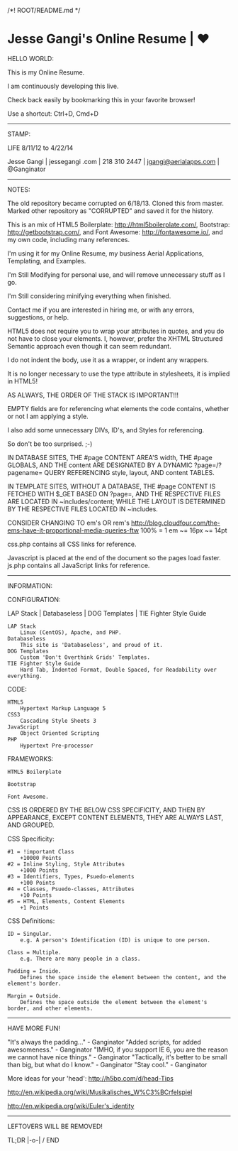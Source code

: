 /*! ROOT/README.md  */


Jesse Gangi's Online Resume | &hearts;
==========


HELLO WORLD:

This is my Online Resume.

I am continuously developing this live.

Check back easily by bookmarking this in your favorite browser!

Use a shortcut: Ctrl+D, Cmd+D


***


STAMP:

LIFE 8/11/12 to 4/22/14

Jesse Gangi | jessegangi .com | 218 310 2447 | jgangi@aerialapps.com | @Ganginator


***


NOTES:

The old repository became corrupted on 6/18/13.
Cloned this from master.
Marked other repository as "CORRUPTED" and saved it for the history.

This is an mix of 
HTML5 Boilerplate: http://html5boilerplate.com/, 
Bootstrap: http://getbootstrap.com/, and 
Font Awesome: http://fontawesome.io/, 
and my own code, including many references.

I'm using it for my Online Resume, my business Aerial Applications, Templating, and Examples.

I'm Still Modifying for personal use, and will remove unnecessary stuff as I go.

I'm Still considering minifying everything when finished.

Contact me if you are interested in hiring me, or with any errors, suggestions, or help.

HTML5 does not require you to wrap your attributes in quotes, and you do not have to close your elements. I, however, prefer the XHTML Structured Semantic approach even though it can seem redundant.

I do not indent the body, use it as a wrapper, or indent any wrappers.

It is no longer necessary to use the type attribute in stylesheets, it is implied in HTML5!

AS ALWAYS, THE ORDER OF THE STACK IS IMPORTANT!!!

EMPTY fields are for referencing what elements the code contains, whether or not I am applying a style.

I also add some unnecessary DIVs, ID's, and Styles for referencing.

So don't be too surprised. ;-)

IN DATABASE SITES, THE #page CONTENT AREA'S width, THE #page GLOBALS, AND THE content ARE DESIGNATED BY A DYNAMIC ?page=/?pagename= QUERY REFERENCING style, layout, AND content TABLES.

IN TEMPLATE SITES, WITHOUT A DATABASE, THE #page CONTENT IS FETCHED WITH $_GET BASED ON ?page=, AND THE RESPECTIVE FILES ARE LOCATED IN ~includes/content; WHILE THE LAYOUT IS DETERMINED BY THE RESPECTIVE FILES LOCATED IN ~includes.

CONSIDER CHANGING TO em's OR rem's
http://blog.cloudfour.com/the-ems-have-it-proportional-media-queries-ftw
100% = 1 em ~= 16px ~= 14pt

css.php contains all CSS links for reference.

Javascript is placed at the end of the document so the pages load faster.
js.php contains all JavaScript links for reference.


***


INFORMATION:


CONFIGURATION:

LAP Stack | Databaseless | DOG Templates | TIE Fighter Style Guide

	LAP Stack
		Linux (CentOS), Apache, and PHP.
	Databaseless
		This site is 'Databaseless', and proud of it.
	DOG Templates
		Custom 'Don't Overthink Grids' Templates.
	TIE Fighter Style Guide
		Hard Tab, Indented Format, Double Spaced, for Readability over everything.


CODE:

	HTML5
		Hypertext Markup Language 5
	CSS3
		Cascading Style Sheets 3
	JavaScript
		Object Oriented Scripting
	PHP
		Hypertext Pre-processor


FRAMEWORKS:

	HTML5 Boilerplate
		
	Bootstrap
		
	Font Awesome.
		


CSS IS ORDERED BY THE BELOW CSS SPECIFICITY, AND THEN BY APPEARANCE, EXCEPT CONTENT ELEMENTS, THEY ARE ALWAYS LAST, AND GROUPED.

CSS Specificity:

	#1 = !important Class
		+10000 Points
	#2 = Inline Styling, Style Attributes
		+1000 Points
	#3 = Identifiers, Types, Psuedo-elements
		+100 Points
	#4 = Classes, Psuedo-classes, Attributes
		+10 Points
	#5 = HTML, Elements, Content Elements
		+1 Points


CSS Definitions:

	ID = Singular.
		e.g. A person's Identification (ID) is unique to one person.
		
	Class = Multiple.
		e.g. There are many people in a class.
		
	Padding = Inside.
		Defines the space inside the element between the content, and the element's border.
	
	Margin = Outside.
		Defines the space outside the element between the element's border, and other elements.


***


HAVE MORE FUN!

"It's always the padding..." - Ganginator
"Added scripts, for added awesomeness." - Ganginator
"IMHO, if you support IE 6, you are the reason we cannot have nice things." - Ganginator
"Tactically, it's better to be small than big, but what do I know." - Ganginator
"Stay cool." - Ganginator

More ideas for your 'head': http://h5bp.com/d/head-Tips

http://en.wikipedia.org/wiki/Musikalisches_W%C3%BCrfelspiel</p>
http://en.wikipedia.org/wiki/Euler's_identity


***


LEFTOVERS WILL BE REMOVED!


TL;DR
|-o-|
/ END